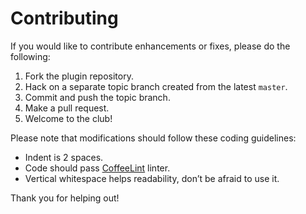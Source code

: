 # Contributing

If you would like to contribute enhancements or fixes, please do the following:

1.  Fork the plugin repository.
2.  Hack on a separate topic branch created from the latest `master`.
3.  Commit and push the topic branch.
4.  Make a pull request.
5.  Welcome to the club!

Please note that modifications should follow these coding guidelines:

-   Indent is 2 spaces.
-   Code should pass [CoffeeLint] linter.
-   Vertical whitespace helps readability, don’t be afraid to use it.

Thank you for helping out!

[coffeelint]: http://www.coffeelint.org/ "CoffeeLint"
